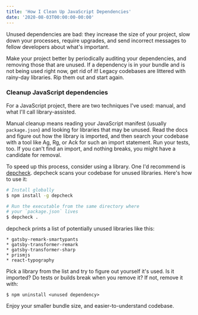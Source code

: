 ```yaml
---
title: 'How I Clean Up JavaScript Dependencies'
date: '2020-08-03T00:00:00-00:00'
---
```


Unused dependencies are bad: they increase the size of your project, slow down
your processes, require upgrades, and send incorrect messages to fellow
developers about what's important.

Make your project better by periodically auditing your dependencies, and
removing those that are unused. If a dependency is in your bundle and is not
being used right now, get rid of it! Legacy codebases are littered with
rainy-day libraries. Rip them out and start again.

### Cleanup JavaScript dependencies

For a JavaScript project, there are two techniques I've used: manual, and what
I'll call library-assisted.

Manual cleanup means reading your JavaScript manifest (usually `package.json`)
and looking for libraries that may be unused. Read the docs and figure out how
the library is imported, and then search your codebase with a tool like Ag, Rg,
or Ack for such an import statement. Run your tests, too. If you can't find an
import, and nothing breaks, you might have a candidate for removal.

To speed up this process, consider using a library. One I'd recommend is
[depcheck](https://www.npmjs.com/package/depcheck). depcheck scans your
codebase for unused libraries. Here's how to use it:

```zsh
# Install globally
$ npm install -g depcheck

# Run the executable from the same directory where
# your `package.json` lives
$ depcheck .
```

depcheck prints a list of potentially unused libraries like this:

```
* gatsby-remark-smartypants
* gatsby-transformer-remark
* gatsby-transformer-sharp
* prismjs
* react-typography
```

Pick a library from the list and try to figure out yourself it's used. Is it
imported? Do tests or builds break when you remove it? If not, remove it with:

```
$ npm uninstall <unused dependency>
```

Enjoy your smaller bundle size, and easier-to-understand codebase.

